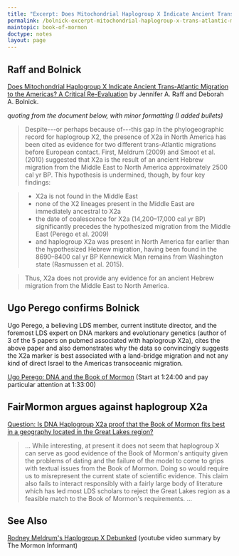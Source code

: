 ```yaml
---
title: "Excerpt: Does Mitochondrial Haplogroup X Indicate Ancient Trans-Atlantic Migration to the Americas? A Critical Re-Evaluation"
permalink: /bolnick-excerpt-mitochondrial-haplogroup-x-trans-atlantic-migration/
maintopic: book-of-mormon
doctype: notes
layout: page
---
```


## Raff and Bolnick

[Does Mitochondrial Haplogroup X Indicate Ancient Trans-Atlantic Migration to the Americas? A Critical Re-Evaluation](https://doi.org/10.1179/2055556315Z.00000000040) by Jennifer A. Raff and Deborah A. Bolnick.

_quoting from the document below, with minor formatting (I added bullets)_

> Despite---or perhaps because of---this gap in the phylogeographic record for haplogroup X2, the presence of X2a in North America has been cited as evidence for two different trans-Atlantic migrations before European contact. First, Meldrum (2009) and Smoot et al. (2010) suggested that X2a is the result of an ancient Hebrew migration from the Middle East to North America approximately 2500 cal yr BP. This hypothesis is undermined, though, by four key findings:

> * X2a is not found in the Middle East
> * none of the X2 lineages present in the Middle East are immediately ancestral to X2a
> * the date of coalescence for X2a (14,200–17,000 cal yr BP) significantly precedes the hypothesized migration from the Middle East (Perego et al. 2009)
> * and haplogroup X2a was present in North America far earlier than the hypothesized Hebrew migration, having been found in the 8690–8400 cal yr BP Kennewick Man remains from Washington state (Rasmussen et al. 2015).

> Thus, X2a does not provide any evidence for an ancient Hebrew migration from the Middle East to North America.

## Ugo Perego confirms Bolnick

Ugo Perego, a believing LDS member, current institute director, and the foremost LDS expert on DNA markers and evolutionary genetics (author of 3 of the 5 papers on pubmed associated with haplogroup X2a), cites the above paper and also demonstrates why the data so convincingly suggests the X2a marker is best associated with a land-bridge migration and not any kind of direct Israel to the Americas transoceanic migration.

[Ugo Perego: DNA and the Book of Mormon](https://vimeo.com/202998094) (Start at 1:24:00 and pay particular attention at 1:33:00)

## FairMormon argues against haplogroup X2a

[Question: Is DNA Haplogroup X2a proof that the Book of Mormon fits best in a geography located in the Great Lakes region?](https://www.fairmormon.org/answers/Question:_Is_DNA_Haplogroup_X2a_proof_that_the_Book_of_Mormon_fits_best_in_a_geography_located_in_the_Great_Lakes_region%3F)

> ... While interesting, at present it does not seem that haplogroup X can serve as good evidence of the Book of Mormon's antiquity given the problems of dating and the failure of the model to come to grips with textual issues from the Book of Mormon. Doing so would require us to misrepresent the current state of scientific evidence. This claim also fails to interact responsibly with a fairly large body of literature which has led most LDS scholars to reject the Great Lakes region as a feasible match to the Book of Mormon's requirements. ...

## See Also

[Rodney Meldrum's Haplogroup X Debunked](https://www.youtube.com/watch?v=FUBQeAf6Lbc) (youtube video summary by The Mormon Informant)
